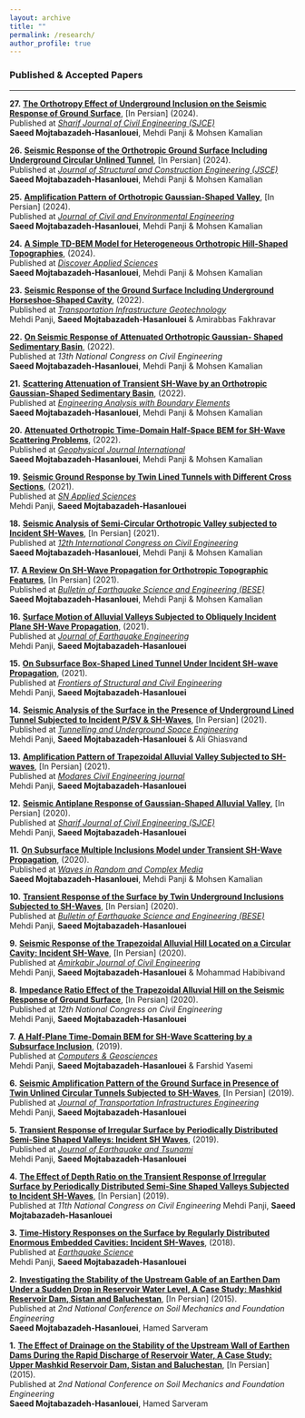 ```yaml
---
layout: archive
title: ""
permalink: /research/
author_profile: true
---
```


### Published & Accepted Papers
___
**27.** **[The Orthotropy Effect of Underground Inclusion on the Seismic Response of Ground Surface](https://drive.google.com/file/d/1gZ8aF2_FtYW0XBLlXkPnH97Sx1cUNRxv/view?usp=drive_link)**, [In Persian] (2024).  
    Published at [*Sharif Journal of Civil Engineering (SJCE)*](https://sjce.journals.sharif.edu/article_23630.html?lang=en)  
    **Saeed Mojtabazadeh-Hasanlouei**, Mehdi Panji & Mohsen Kamalian

**26.** **[Seismic Response of the Orthotropic Ground Surface Including Underground Circular Unlined Tunnel](https://drive.google.com/file/d/1hZ532hBk93MWAzn8dMg24jnVr2pg0ZNg/view?usp=drive_link)**, [In Persian] (2024).  
  Published at [*Journal of Structural and Construction Engineering (JSCE)*](https://www.jsce.ir/article_199086.html?lang=en)  
  **Saeed Mojtabazadeh-Hasanlouei**, Mehdi Panji & Mohsen Kamalian


**25.** **[Amplification Pattern of Orthotropic Gaussian-Shaped Valley](https://drive.google.com/file/d/1Dhk2E0jdDNf3Q8TJwtjSakRpXobQ5PgH/view?usp=drive_link)**, [In Persian] (2024).  
  Published at [*Journal of Civil and Environmental Engineering*](https://ceej.tabrizu.ac.ir/article_18068.html?lang=en)  
  **Saeed Mojtabazadeh-Hasanlouei**, Mehdi Panji & Mohsen Kamalian

  
**24.** **[A Simple TD-BEM Model for Heterogeneous Orthotropic Hill-Shaped Topographies](https://drive.google.com/file/d/1FYyl6KDvmMgYT0u3bgsIHJdKcV00HxeK/view?usp=drive_link)**, (2024).  
  Published at [*Discover Applied Sciences*](https://link.springer.com/article/10.1007/s42452-024-05695-7)  
  **Saeed Mojtabazadeh-Hasanlouei**, Mehdi Panji & Mohsen Kamalian

  
**23.** **[Seismic Response of the Ground Surface Including Underground Horseshoe-Shaped Cavity](https://drive.google.com/file/d/1plVlQXMFo5-6z9NwAKhGZp7gca5_85Qv/view?usp=drive_link)**, (2022).  
  Published at [*Transportation Infrastructure Geotechnology*](https://link.springer.com/article/10.1007/s40515-021-00178-3)  
  Mehdi Panji, **Saeed Mojtabazadeh-Hasanlouei** & Amirabbas Fakhravar


**22.** **[On Seismic Response of Attenuated Orthotropic Gaussian- Shaped Sedimentary Basin](https://drive.google.com/file/d/1vUqp1ap5j5aaoC14DXfSq4CrZkxKmf8Y/view?usp=drive_link)**, (2022).  
  Published at *13th National Congress on Civil Engineering*  
  **Saeed Mojtabazadeh-Hasanlouei**, Mehdi Panji & Mohsen Kamalian


**21.** **[Scattering Attenuation of Transient SH-Wave by an Orthotropic Gaussian-Shaped Sedimentary Basin](https://drive.google.com/file/d/1ZjYR11kQZFHfrSNgTpXFFyhe1ASfY-Zf/view?usp=drive_link)**,  (2022).  
  Published at [*Engineering Analysis with Boundary Elements*](https://www.sciencedirect.com/science/article/abs/pii/S095579972200131X?via%3Dihub)  
  **Saeed Mojtabazadeh-Hasanlouei**, Mehdi Panji & Mohsen Kamalian


**20.** **[Attenuated Orthotropic Time-Domain Half-Space BEM for SH-Wave Scattering Problems](https://drive.google.com/file/d/1R2Y_t1OTk-sgyRe5zsbywPcZXiUPT_9u/view?usp=drive_link)**,  (2022).  
  Published at [*Geophysical Journal International*](https://academic.oup.com/gji/article/229/3/1881/6515946?login=false)  
  **Saeed Mojtabazadeh-Hasanlouei**, Mehdi Panji & Mohsen Kamalian

  
**19.** **[Seismic Ground Response by Twin Lined Tunnels with Different Cross Sections](https://drive.google.com/file/d/1BEwrAALhnmFbk-uCpbY3dy9POcFTL6t8/view?usp=drive_link)**,  (2021).  
  Published at [*SN Applied Sciences*](https://link.springer.com/article/10.1007/s42452-021-04770-7)  
  Mehdi Panji, **Saeed Mojtabazadeh-Hasanlouei**


**18.** **[Seismic Analysis of Semi-Circular Orthotropic Valley subjected to Incident SH-Waves]()**,  [In Persian] (2021).  
  Published at [*12th International Congress on Civil Engineering*](https://drive.google.com/file/d/1xDRdNjALPRq3xCbj6XY_Ht6e96gvsVJ3/view?usp=drive_link)  
  **Saeed Mojtabazadeh-Hasanlouei**, Mehdi Panji & Mohsen Kamalian


  **17.** **[A Review On SH-Wave Propagation for Orthotropic Topographic Features](https://drive.google.com/file/d/12dQq0EbY6zE5tWXujgZzU_MNKa_vuQuk/view?usp=drive_link)**,  [In Persian] (2021).  
  Published at [*Bulletin of Earthquake Science and Engineering (BESE)*](https://www.bese.ir/article_244240.html)  
  **Saeed Mojtabazadeh-Hasanlouei**, Mehdi Panji & Mohsen Kamalian


  **16.** **[Surface Motion of Alluvial Valleys Subjected to Obliquely Incident Plane SH-Wave Propagation](https://drive.google.com/file/d/1tMt756n7TdQgWxWrdTBidZ0AA_HocXxh/view?usp=drive_link)**,  (2021).  
  Published at [*Journal of Earthquake Engineering*](https://www.tandfonline.com/doi/full/10.1080/13632469.2021.1927886)  
  Mehdi Panji, **Saeed Mojtabazadeh-Hasanlouei**


  **15.** **[On Subsurface Box-Shaped Lined Tunnel Under Incident SH-wave Propagation](https://drive.google.com/file/d/1qGAaUjBN7hnJ6DqP5vwZT1ea8xkqQ1ZN/view?usp=drive_link)**,  (2021).  
  Published at [*Frontiers of Structural and Civil Engineering*](https://link.springer.com/article/10.1007/s11709-021-0740-x)  
  Mehdi Panji, **Saeed Mojtabazadeh-Hasanlouei**


  **14.** **[Seismic Analysis of the Surface in the Presence of Underground Lined Tunnel Subjected to Incident P/SV & SH-Waves](https://drive.google.com/file/d/1bfYiDmBY63XJbeHN_bbz1rbydlPGY-ML/view?usp=drive_link)**,  [In Persian] (2021).  
  Published at [*Tunnelling and Underground Space Engineering*](https://tuse.shahroodut.ac.ir/article_2106.html)  
  Mehdi Panji, **Saeed Mojtabazadeh-Hasanlouei** & Ali Ghiasvand


  **13.** **[Amplification Pattern of Trapezoidal Alluvial Valley Subjected to SH-waves](https://drive.google.com/file/d/1HhylinaSben4SdfmuBVZPT2e1gdNVIAs/view?usp=drive_link)**,  [In Persian] (2021).  
  Published at [*Modares Civil Engineering journal*](https://mcej.modares.ac.ir/browse.php?a_id=43920&slc_lang=en&sid=16&printcase=1&hbnr=1&hmb=1)  
  Mehdi Panji, **Saeed Mojtabazadeh-Hasanlouei**


  **12.** **[Seismic Antiplane Response of Gaussian-Shaped Alluvial Valley](https://drive.google.com/file/d/1XmrYA_WT88fPGrZmJ5orgKQ0HKi7Nvty/view?usp=drive_link)**,  [In Persian] (2020).  
  Published at [*Sharif Journal of Civil Engineering (SJCE)*](https://sjce.journals.sharif.edu/article_22191.html)  
  Mehdi Panji, **Saeed Mojtabazadeh-Hasanlouei**


  **11.** **[On Subsurface Multiple Inclusions Model under Transient SH-Wave Propagation](https://drive.google.com/file/d/17Pc5XXKCU5Y9dpBxLzC_NFKIeeKyGaAG/view?usp=drive_link)**,  (2020).  
  Published at [*Waves in Random and Complex Media*](https://www.tandfonline.com/doi/full/10.1080/17455030.2020.1842553)  
  **Saeed Mojtabazadeh-Hasanlouei**, Mehdi Panji & Mohsen Kamalian


  **10.** **[Transient Response of the Surface by Twin Underground Inclusions Subjected to SH-Waves](https://drive.google.com/file/d/1vzfmdQFWViJ_45XO65OEeUJrjweWJnlg/view?usp=drive_link)**,  [In Persian] (2020).  
  Published at [*Bulletin of Earthquake Science and Engineering (BESE)*](https://www.bese.ir/article_241894.html)  
  Mehdi Panji, **Saeed Mojtabazadeh-Hasanlouei**


  **9.** **[Seismic Response of the Trapezoidal Alluvial Hill Located on a Circular Cavity: Incident SH-Wave](https://drive.google.com/file/d/1QuetgIfxn6FKu86EVuoxQQ2bp-hHv_9i/view?usp=drive_link)**,  [In Persian] (2020).  
  Published at [*Amirkabir Journal of Civil Engineering*](https://ceej.aut.ac.ir/article_4775.html?lang=en)  
  Mehdi Panji, **Saeed Mojtabazadeh-Hasanlouei** & Mohammad Habibivand


  **8.** **[Impedance Ratio Effect of the Trapezoidal Alluvial Hill on the Seismic Response of Ground Surface](https://drive.google.com/file/d/1WQnch4YXaEtekl2I115Vr6xkloVNYcxT/view?usp=drive_link)**,  [In Persian] (2020).  
  Published at *12th National Congress on Civil Engineering*  
  Mehdi Panji, **Saeed Mojtabazadeh-Hasanlouei**


  **7.** **[A Half-Plane Time-Domain BEM for SH-Wave Scattering by a Subsurface Inclusion](https://drive.google.com/file/d/1bKwOTYfneImdIUuh86Eejm8cL6DZ1MZ5/view?usp=drive_link)**,  (2019).  
  Published at [*Computers & Geosciences*](https://www.sciencedirect.com/science/article/abs/pii/S0098300419302997?via%3Dihub)  
  Mehdi Panji, **Saeed Mojtabazadeh-Hasanlouei** & Farshid Yasemi


  **6.** **[Seismic Amplification Pattern of the Ground Surface in Presence of Twin Unlined Circular Tunnels Subjected to SH-Waves](https://drive.google.com/file/d/1AyQQMtkNy_cftPSbfDCVynkahqEiBjcs/view?usp=drive_link)**,  [In Persian] (2019).  
  Published at [*Journal of Transportation Infrastructures Engineering*](https://jtie.semnan.ac.ir/article_3994.html?lang=en)  
  Mehdi Panji, **Saeed Mojtabazadeh-Hasanlouei**


  **5.** **[Transient Response of Irregular Surface by Periodically Distributed Semi-Sine Shaped Valleys: Incident SH Waves](https://drive.google.com/file/d/1pJ7mJ6sQzZxAXbWdD98gxYGmnh52xuEX/view?usp=drive_link)**,  (2019).  
  Published at [*Journal of Earthquake and Tsunami*](https://www.worldscientific.com/doi/10.1142/S1793431120500050)  
  Mehdi Panji, **Saeed Mojtabazadeh-Hasanlouei**


  **4.** **[The Effect of Depth Ratio on the Transient Response of Irregular Surface by Periodically Distributed Semi-Sine Shaped Valleys Subjected to Incident SH-Waves](https://drive.google.com/file/d/1JEOWe8YGfqP9p4vx_jpQkGOyLwkBce0U/view?usp=drive_link)**,  [In Persian] (2019).  
  Published at *11th National Congress on Civil Engineering* 
  Mehdi Panji, **Saeed Mojtabazadeh-Hasanlouei**


  **3.** **[Time-History Responses on the Surface by Regularly Distributed Enormous Embedded Cavities: Incident SH-Waves](https://drive.google.com/file/d/1Lg6jPmzUWqgbhG9xopzvp6CFQHem3aXe/view?usp=drive_link)**,  (2018).  
  Published at [*Earthquake Science*](https://www.equsci.org.cn/article/doi/10.29382/eqs-2018-0137-3?pageType=en)  
  Mehdi Panji, **Saeed Mojtabazadeh-Hasanlouei**


  **2.** **[Investigating the Stability of the Upstream Gable of an Earthen Dam Under a Sudden Drop in Reservoir Water Level, A Case Study: Mashkid Reservoir Dam, Sistan and Baluchestan](https://drive.google.com/file/d/1E61GBRwMwh0APpuqRnQ8Vj2Sch5UJxr7/view?usp=drive_link)**,  [In Persian] (2015).  
  Published at *2nd National Conference on Soil Mechanics and Foundation Engineering*   
  **Saeed Mojtabazadeh-Hasanlouei**, Hamed Sarveram


  **1.** **[The Effect of Drainage on the Stability of the Upstream Wall of Earthen Dams During the Rapid Discharge of Reservoir Water, A Case Study: Upper Mashkid Reservoir Dam, Sistan and Baluchestan](https://drive.google.com/file/d/1G9UsGLQevpARt23DOe74mnsnh2TqkVp1/view?usp=drive_link)**,  [In Persian] (2015).  
  Published at *2nd National Conference on Soil Mechanics and Foundation Engineering*   
  **Saeed Mojtabazadeh-Hasanlouei**, Hamed Sarveram
